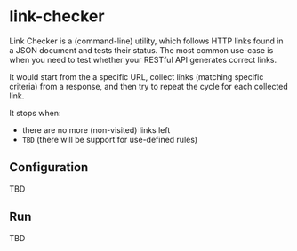 # link-checker

Link Checker is a (command-line) utility, which follows HTTP links found in a JSON document and tests their status.
The most common use-case is when you need to test whether your RESTful API generates correct links.

It would start from the a specific URL, collect links (matching specific criteria) from a response, and then try to repeat the cycle 
for each collected link.

It stops when:
- there are no more (non-visited) links left
- `TBD` (there will be support for use-defined rules)

Configuration
-------------
TBD

Run
---
TBD